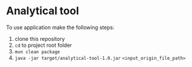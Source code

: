 # Analytical tool



To use application make the following steps:
1. clone this repository
2. `cd` to project root folder
2. `mvn clean package`
2. `java -jar target/analytical-tool-1.0.jar` `<input_origin_file_path>`
